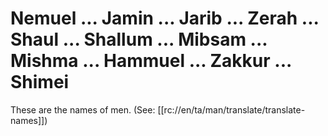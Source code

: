 # Nemuel ... Jamin ... Jarib ... Zerah ... Shaul ... Shallum ... Mibsam ... Mishma ... Hammuel ... Zakkur ... Shimei

These are the names of men. (See: [[rc://en/ta/man/translate/translate-names]])

